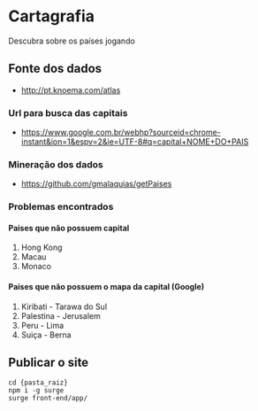 # Cartagrafia
Descubra sobre os países jogando

## Fonte dos dados
* <http://pt.knoema.com/atlas>

### Url para busca das capitais
* <https://www.google.com.br/webhp?sourceid=chrome-instant&ion=1&espv=2&ie=UTF-8#q=capital+NOME+DO+PAIS>

### Mineração dos dados 
* <https://github.com/gmalaquias/getPaises>

### Problemas encontrados

#### Paises que não possuem capital
1. Hong Kong
2. Macau
3. Monaco

#### Paises que não possuem o mapa da capital (Google)
1.  Kiribati - Tarawa do Sul
2.  Palestina - Jerusalem
3.  Peru - Lima
4.  Suiça - Berna

## Publicar o site
```
cd {pasta_raiz}
npm i -g surge
surge front-end/app/
```